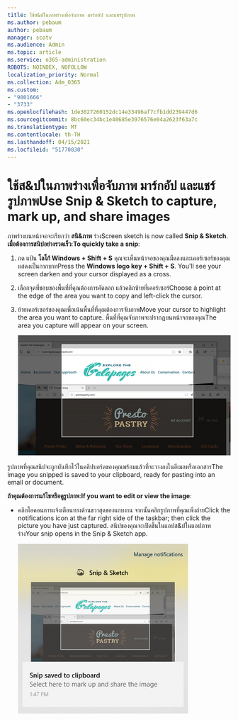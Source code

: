 ```yaml
---
title: ใช้ส&ปในภาพร่างเพื่อจับภาพ มาร์กอัป และแชร์รูปภาพ
ms.author: pebaum
author: pebaum
manager: scotv
ms.audience: Admin
ms.topic: article
ms.service: o365-administration
ROBOTS: NOINDEX, NOFOLLOW
localization_priority: Normal
ms.collection: Adm_O365
ms.custom:
- "9001666"
- "3733"
ms.openlocfilehash: 1de3027260152dc14e33496af7cfb1dd239447d6
ms.sourcegitcommit: 8bc60ec34bc1e40685e3976576e04a2623f63a7c
ms.translationtype: MT
ms.contentlocale: th-TH
ms.lasthandoff: 04/15/2021
ms.locfileid: "51770830"
---
```

# <a name="use-snip--sketch-to-capture-mark-up-and-share-images"></a><span data-ttu-id="d9ed0-102">ใช้ส&ปในภาพร่างเพื่อจับภาพ มาร์กอัป และแชร์รูปภาพ</span><span class="sxs-lookup"><span data-stu-id="d9ed0-102">Use Snip & Sketch to capture, mark up, and share images</span></span>

<span data-ttu-id="d9ed0-103">ภาพร่างบนหน้าจอจะเรียกว่า **สนิ&ภาพ** ร่าง</span><span class="sxs-lookup"><span data-stu-id="d9ed0-103">Screen sketch is now called **Snip & Sketch**.</span></span> <span data-ttu-id="d9ed0-104">**เมื่อต้องการสนิปอย่างรวดเร็ว**:</span><span class="sxs-lookup"><span data-stu-id="d9ed0-104">**To quickly take a snip**:</span></span>

1. <span data-ttu-id="d9ed0-105">กด แป้น **โลโก้ Windows + Shift + S** คุณจะเห็นหน้าจอของคุณมืดลงและเคอร์เซอร์ของคุณแสดงเป็นกากบาท</span><span class="sxs-lookup"><span data-stu-id="d9ed0-105">Press the **Windows logo key + Shift + S**. You'll see your screen darken and your cursor displayed as a cross.</span></span> 

2. <span data-ttu-id="d9ed0-106">เลือกจุดที่ขอบของพื้นที่ที่คุณต้องการคัดลอก แล้วคลิกซ้ายที่เคอร์เซอร์</span><span class="sxs-lookup"><span data-stu-id="d9ed0-106">Choose a point at the edge of the area you want to copy and left-click the cursor.</span></span> 

3. <span data-ttu-id="d9ed0-107">ย้ายเคอร์เซอร์ของคุณเพื่อเน้นพื้นที่ที่คุณต้องการจับภาพ</span><span class="sxs-lookup"><span data-stu-id="d9ed0-107">Move your cursor to highlight the area you want to capture.</span></span> <span data-ttu-id="d9ed0-108">พื้นที่ที่คุณจับภาพจะปรากฏบนหน้าจอของคุณ</span><span class="sxs-lookup"><span data-stu-id="d9ed0-108">The area you capture will appear on your screen.</span></span>

   ![รูปของส่วนที่เลือกที่เน้น](media/snipone.png)

<span data-ttu-id="d9ed0-110">รูปภาพที่คุณสนิปจะถูกบันทึกไว้ในคลิปบอร์ดของคุณพร้อมแล้วที่จะวางลงในอีเมลหรือเอกสาร</span><span class="sxs-lookup"><span data-stu-id="d9ed0-110">The image you snipped is saved to your clipboard, ready for pasting into an email or document.</span></span> 

<span data-ttu-id="d9ed0-111">**ถ้าคุณต้องการแก้ไขหรือดูรูปภาพ**:</span><span class="sxs-lookup"><span data-stu-id="d9ed0-111">**If you want to edit or view the image**:</span></span> 

- <span data-ttu-id="d9ed0-112">คลิกไอคอนการแจ้งเตือนทางด้านขวาสุดของแถบงาน จากนั้นคลิกรูปภาพที่คุณเพิ่งถ่าย</span><span class="sxs-lookup"><span data-stu-id="d9ed0-112">Click the notifications icon at the far right side of the taskbar; then click the picture you have just captured.</span></span> <span data-ttu-id="d9ed0-113">สนิปของคุณจะเปิดขึ้นในแอปส&ปในแอปภาพร่าง</span><span class="sxs-lookup"><span data-stu-id="d9ed0-113">Your snip opens in the Snip & Sketch app.</span></span>

   ![รูปภาพที่แสดงในแอปสนิป](media/sniptwo.png)
